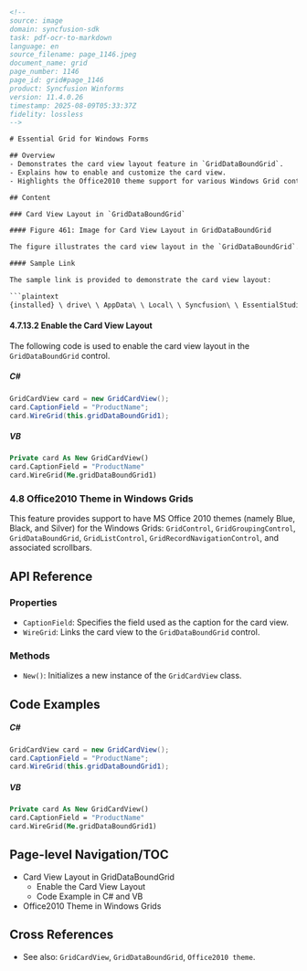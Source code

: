 ```html
<!-- 
source: image
domain: syncfusion-sdk
task: pdf-ocr-to-markdown
language: en
source_filename: page_1146.jpeg
document_name: grid
page_number: 1146
page_id: grid#page_1146
product: Syncfusion Winforms
version: 11.4.0.26
timestamp: 2025-08-09T05:33:37Z
fidelity: lossless
-->

# Essential Grid for Windows Forms

## Overview
- Demonstrates the card view layout feature in `GridDataBoundGrid`.
- Explains how to enable and customize the card view.
- Highlights the Office2010 theme support for various Windows Grid controls.

## Content

### Card View Layout in `GridDataBoundGrid`

#### Figure 461: Image for Card View Layout in GridDataBoundGrid

The figure illustrates the card view layout in the `GridDataBoundGrid`. Each card displays product details such as ProductID, ProductName, QuantityPerUnit, UnitPrice, UnitsInStock, and UnitsOnOrder. Additional options like `ShowCardCellBorders`, `ShowCaption`, `ApplyRoundedCorner`, and `BrowseOnly` are available for customization.

#### Sample Link

The sample link is provided to demonstrate the card view layout:

```plaintext
{installed} \ drive\ \ AppData\ \ Local\ \ Syncfusion\ \ EssentialStudio\ \ {version}\ \ Windows\ \ GridDataBound.Windows\ \ Samples\2.0\ \ Product Showcase\ \ Card View Demo
```

#### 4.7.13.2 Enable the Card View Layout

The following code is used to enable the card view layout in the `GridDataBoundGrid` control.

##### C#

```csharp
GridCardView card = new GridCardView();
card.CaptionField = "ProductName";
card.WireGrid(this.gridDataBoundGrid1);
```

##### VB

```vb
Private card As New GridCardView()
card.CaptionField = "ProductName"
card.WireGrid(Me.gridDataBoundGrid1)
```

### 4.8 Office2010 Theme in Windows Grids

This feature provides support to have MS Office 2010 themes (namely Blue, Black, and Silver) for the Windows Grids: `GridControl`, `GridGroupingControl`, `GridDataBoundGrid`, `GridListControl`, `GridRecordNavigationControl`, and associated scrollbars.

## API Reference

### Properties

- `CaptionField`: Specifies the field used as the caption for the card view.
- `WireGrid`: Links the card view to the `GridDataBoundGrid` control.

### Methods

- `New()`: Initializes a new instance of the `GridCardView` class.

## Code Examples

##### C#

```csharp
GridCardView card = new GridCardView();
card.CaptionField = "ProductName";
card.WireGrid(this.gridDataBoundGrid1);
```

##### VB

```vb
Private card As New GridCardView()
card.CaptionField = "ProductName"
card.WireGrid(Me.gridDataBoundGrid1)
```

## Page-level Navigation/TOC
- Card View Layout in GridDataBoundGrid
  - Enable the Card View Layout
  - Code Example in C# and VB
- Office2010 Theme in Windows Grids

## Cross References
- See also: `GridCardView`, `GridDataBoundGrid`, `Office2010 theme`.

<!-- tags: [grid, card view, office2010, theme, windows forms, griddataboundgrid] keywords: [gridcardview, captionfield, wiregrid, office2010, theme, windows grids] -->
```